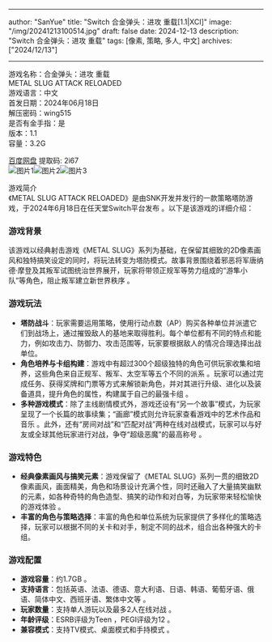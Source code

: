 
---
author: "SanYue"
title: "Switch 合金弹头：进攻 重载[1.1|XCI]"
image: "/img/20241213100514.jpg"
draft: false
date: 2024-12-13
description: "Switch 合金弹头：进攻 重载"
tags: [像素, 策略, 多人, 中文]
archives: ["2024/12/13"]

---

游戏名称：合金弹头：进攻 重载   
METAL SLUG ATTACK RELOADED    
游戏语言：中文  
首发日期：2024年06月18日  
解压密码：wing515  
是否有金手指：是  
版本：1.1   
容量：3.2G

[百度网盘](https://pan.baidu.com/s/1972o5GrYP8GlN-8WITUkyA) 提取码: 2i67  
![图片1](/img/e586ce.jpg)![图片2](/img/dc7153.jpg)![图片3](/img/232344.jpg)  

游戏简介  
《METAL SLUG ATTACK RELOADED》是由SNK开发并发行的一款策略塔防游戏，于2024年6月18日在任天堂Switch平台发布 。以下是该游戏的详细介绍：

### 游戏背景
该游戏以经典射击游戏《METAL SLUG》系列为基础，在保留其细致的2D像素画风和独特搞笑设定的同时，将玩法转变为塔防模式。故事背景围绕着邪恶将军唐纳德·摩登及其叛军试图统治世界展开，玩家将带领正规军等势力组成的“游隼小队”等角色，阻止叛军建立新世界秩序 。

### 游戏玩法
- **塔防战斗**：玩家需要运用策略，使用行动点数（AP）购买各种单位并派遣它们到战场上，通过摧毁敌人的基地来取得胜利。每个单位都有不同的特点和能力，例如攻击力、防御力、攻击范围等，玩家要根据敌人的情况合理选择出战单位。
- **角色培养与卡组构建**：游戏中有超过300个超级独特的角色可供玩家收集和培养，这些角色来自正规军、叛军、太空军等五个不同的派系 。玩家可以通过完成任务、获得奖牌和门票等方式来解锁新角色，并对其进行升级、进化以及装备道具，提升角色的属性，构建属于自己的最强卡组 。
- **多种游戏模式**：除了主线剧情模式外，游戏还设有“另一个故事”模式，为玩家呈现了一个长篇的故事续集；“画廊”模式则允许玩家查看游戏中的艺术作品和音乐 。此外，还有“房间对战”和“匹配对战”两种在线对战模式，玩家可以与好友或全球其他玩家进行对战，争夺“超级恶魔”的最高称号 。

### 游戏特色
- **经典像素画风与搞笑元素**：游戏保留了《METAL SLUG》系列一贯的细致2D像素画风，画面精美，角色和场景设计充满个性，同时还融入了大量搞笑幽默的元素，如各种奇特的角色造型、搞笑的动作和对白等，为玩家带来轻松愉快的游戏体验 。
- **丰富的角色与策略选择**：丰富的角色和单位系统为玩家提供了多样化的策略选择，玩家可以根据不同的关卡和对手，制定不同的战术，组合出各种强大的卡组。

### 游戏配置
- **游戏容量**：约1.7GB 。
- **支持语言**：包括英语、法语、德语、意大利语、日语、韩语、葡萄牙语、俄语、简体中文、西班牙语、繁体中文等 。
- **玩家数量**：支持单人游玩以及最多2人在线对战 。
- **年龄评级**：ESRB评级为Teen ，PEGI评级为12 。
- **兼容模式**：支持TV模式、桌面模式和手持模式 。
